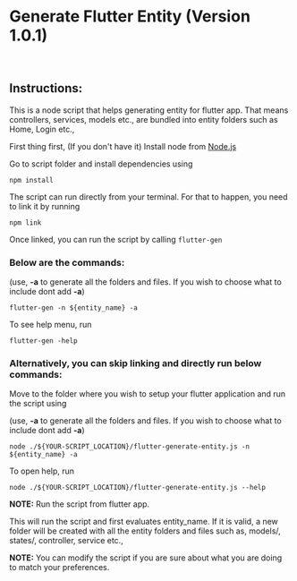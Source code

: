 # Generate Flutter Entity (Version 1.0.1)

<br/>

## Instructions:

This is a node script that helps generating entity for flutter app. That means controllers, services, models etc., are bundled into entity folders such as Home, Login etc.,

First thing first, (If you don't have it) Install node from [Node.js](https://nodejs.org/en/download/)

Go to script folder and install dependencies using

```
npm install
```

The script can run directly from your terminal. For that to happen, you need to link it by running

```
npm link
```

Once linked, you can run the script by calling `flutter-gen`
<br/>

### Below are the commands:

(use, **-a** to generate all the folders and files. If you wish to choose what to include dont add **-a**)

```
flutter-gen -n ${entity_name} -a
```

To see help menu, run

```
flutter-gen -help
```

### Alternatively, you can skip linking and directly run below commands:

Move to the folder where you wish to setup your flutter application and run the script using

(use, **-a** to generate all the folders and files. If you wish to choose what to include dont add **-a**)

```
node ./${YOUR-SCRIPT_LOCATION}/flutter-generate-entity.js -n ${entity_name} -a
```

To open help, run

```
node ./${YOUR-SCRIPT_LOCATION}/flutter-generate-entity.js --help
```

**NOTE:** Run the script from flutter app.

This will run the script and first evaluates entity_name. If it is valid, a new folder will be created with all the entity folders and files such as, models/, states/, controller, service etc.,

**NOTE:** You can modify the script if you are sure about what you are doing to match your preferences.
